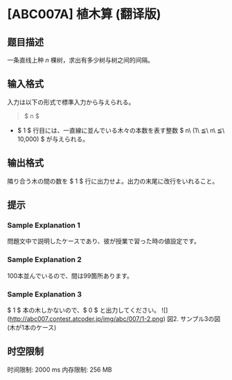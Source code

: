 # [ABC007A] 植木算 (翻译版)

## 题目描述

一条直线上种 $n$ 棵树，求出有多少树与树之间的间隔。

## 输入格式

入力は以下の形式で標準入力から与えられる。

> $ n $

- $ 1 $ 行目には、一直線に並んでいる木々の本数を表す整数 $ n\ (1\ ≦\ n\ ≦\ 10,000) $ が与えられる。

## 输出格式

隣り合う木の間の数を $ 1 $ 行に出力せよ。出力の末尾に改行をいれること。

## 提示

### Sample Explanation 1

問題文中で説明したケースであり、彼が授業で習った時の値設定です。

### Sample Explanation 2

100本並んでいるので、間は99箇所あります。

### Sample Explanation 3

$ 1 $ 本の木しかないので、$ 0 $ と出力してください。 !\[\](http://abc007.contest.atcoder.jp/img/abc/007/1-2.png) 図2. サンプル3の図(木が1本のケース)

## 时空限制

时间限制: 2000 ms
内存限制: 256 MB
